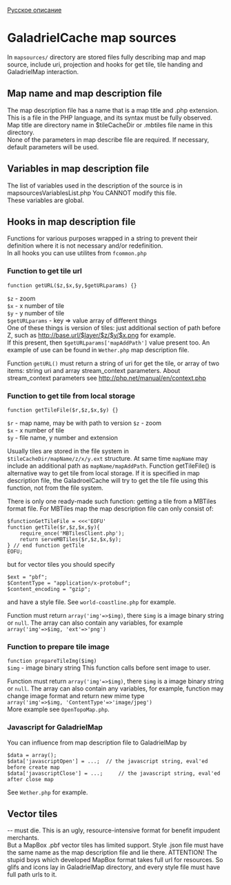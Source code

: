 [Русское описание](mapsources/mapsources.ru-RU.md)  
# GaladrielCache map sources
In `mapsources/` directory are stored files fully describing map and map source, include uri, projection and hooks for get tile, tile handing and GaladrielMap interaction.

## Map name and map description file
The map description file has a name that is a map title and .php extension. This is a file in the PHP language, and its syntax must be fully observed.  
Map title are directory name in $tileCacheDir or .mbtiles file name in this directory.  
None of the parameters in map describe file are required. If necessary, default parameters will be used.

## Variables in map description file
The list of variables used in the description of the source is in mapsourcesVariablesList.php
You CANNOT modify this file.  
These variables are global.

## Hooks in map description file
Functions for various purposes wrapped in a string to prevent their definition where it is not necessary and/or redefinition.  
In all hooks you can use utilites from `fcommon.php`

### Function to get tile url
```
function getURL($z,$x,$y,$getURLparams) {}
```
`$z` - zoom  
`$x` - x number of tile  
`$y` - y number of tile  
`$getURLparams` - key => value array of different things  
One of these things is version of tiles: just additional section of path before Z, such as http://base.url/$layer/$z/$y/$x.png for example.  
If this present, then `$getURLparams['mapAddPath']` value present too. An example of use can be found in `Wether.php` map description file.

Function `getURL()` must return a string of uri for get the tile, or array of two items: string uri and array stream_context parameters.
About stream_context parameters see http://php.net/manual/en/context.php

### Function to get tile from local storage
```
function getTileFile($r,$z,$x,$y) {}
```
`$r` - map name, may be with path to version
`$z` - zoom  
`$x` - x number of tile  
`$y` - file name, y number and extension  

Usually tiles are stored in the file system in `$tileCacheDir/mapName/z/x/y.ext` structure. At same time `mapName` may include an additional path as  `mapName/mapAddPath`.
Function getTileFile() is alternative way to get tile from local storage. If it is specified in map description file, the GaladroelCache will try to get the tile file using this function, not from the file system.

There is only one ready-made such function: getting a tile from a MBTiles format file. For MBTiles map the map description file can only consist of:
```
$functionGetTileFile = <<<'EOFU'
function getTile($r,$z,$x,$y){
	require_once('MBTilesClient.php');
	return serveMBTiles($r,$z,$x,$y);
} // end function getTile
EOFU;
```
but for vector tiles you should specify  
```
$ext = "pbf";  
$ContentType = "application/x-protobuf";
$content_encoding = "gzip";
```
and have a style file.
See `world-coastline.php` for example.

Function must return `array('img'=>$img)`, there `$img` is a image binary string or `null`. The array can also contain any variables, for example  
`array('img'=>$img, 'ext'=>'png')`

### Function to prepare tile image
`function prepareTileImg($img)`  
`$img` - image binary string
This function calls before sent image to user.

Function must return `array('img'=>$img)`, there `$img` is a image binary string or `null`. The array can also contain any variables, for example, function may change image format and return new mime type  
`array('img'=>$img, 'ContentType'=>'image/jpeg')`  
More example see `OpenTopoMap.php`.

### Javascript for GaladrielMap
You can influence from map description file to GaladrielMap by
```
$data = array();
$data['javascriptOpen'] = ...; 	// the javascript string, eval'ed before create map
$data['javascriptClose'] = ...; 	// the javascript string, eval'ed after close map
```
See `Wether.php` for example.

## Vector tiles
-- must die. This is an ugly, resource-intensive format for benefit impudent merchants.  
But a MapBox .pbf vector tiles has limited support. Style .json file must have the same name as the map description file and lie there.
ATTENTION! The stupid boys which developed MapBox format takes full url for resources. So glifs and icons lay in GaladrielMap directory, and every style file must have full path urls to it.

